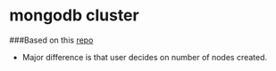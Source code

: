 mongodb cluster
===============

###Based on this [repo](https://github.com/jacksoncage/mongo-docker)

+ Major difference is that user decides on number of nodes created.
